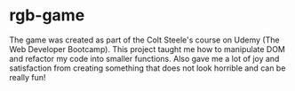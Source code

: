 # rgb-game
The game was created as part of the Colt Steele's course on Udemy (The Web Developer Bootcamp). This project taught me how to manipulate DOM and refactor my code into smaller functions. Also gave me a lot of joy and satisfaction from creating something that does not look horrible and can be really fun!
